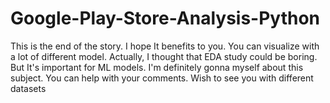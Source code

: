 # Google-Play-Store-Analysis-Python
This is the end of the story. I hope It benefits to you. You can visualize with a lot of different model. Actually, I thought that EDA study could be boring. But It's important for ML models. I'm definitely gonna myself about this subject. You can help with your comments. Wish to see you with different datasets
